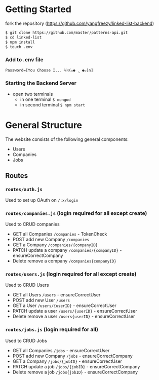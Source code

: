 # Getting Started

fork the repository (https://github.com/yangfreezy/linked-list-backend)

```bash
$ git clone https://github.com/master/patterns-api.git
$ cd linked-list
$ npm install
$ touch .env
```

### Add to .env file

```
Password=[You Choose I... ϞϞ(๑⚈ ․̫ ⚈๑)∩]
```

### Starting the Backend Server

* open two terminals
  * in one terminal
    `$ mongod`
  * in second terminal
    `$ npm start`

# General Structure

The website consists of the following general components:

* Users
* Companies
* Jobs

## Routes

### `routes/auth.js`

Used to set up OAuth on `/:x/login`

### `routes/companies.js` (login required for all except create)

Used to CRUD companies

* GET all Companies `/companies` - TokenCheck
* POST add new Company `/companies`
* GET a Company `/companies/{companyID}`
* PATCH update a company `/companies/{companyID}` - ensureCorrectCompany
* Delete remove a company `/companies{companyID}`

### `routes/users.js` (login required for all except create)

Used to CRUD Users

* GET all Users `/users` - ensureCorrectUser
* POST add new User `/users`
* GET a User `/users/{userID}` - ensureCorrectUser
* PATCH update a user `/users/{userID}` - ensureCorrectUser
* Delete remove a user `/users{userID}` - ensureCorrectUser

### `routes/jobs.js` (login required for all)

Used to CRUD Jobs

* GET all Companies `/jobs` - ensureCorrectUser
* POST add new Company `/jobs` - ensureCorrectCompany
* GET a Company `/jobs/{jobID}` - ensureCorrectUser
* PATCH update a job `/jobs/{jobID}` - ensureCorrectCompany
* Delete remove a job `/jobs{jobID}` - ensureCorrectCompany
